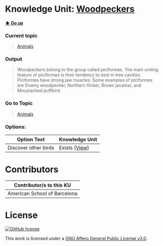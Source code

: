 # Knowledge Unit: [Woodpeckers](../../knowledge_units/animals/woodpeckers.md)

#### [:arrow_up: Go up](../../topics/animals.md)
### Current topic
> [Animals](../../topics/animals.md)
### Output
> Woodpeckers belong to the group called piciformes. The main uniting feature of piciformes is their tendency to nest in tree cavities. Piciformes have strong jaw muscles. Some examples of piciformes are Downy woodpecker, Northern flicker, Brown jacamar, and Moustached puffbird.
### Go to Topic
> [Animals](../../topics/animals.md)

### Options: 

| Option Text | Knowledge Unit |
| - | - |  
| Discover other birds  |  Exists ([View](../../knowledge_units/animals/discover-other-birds.md))  | 

# Contributors

| Contributor/s to this KU |
| - | 
| American School of Barcelona |

# License
[![GitHub license](https://img.shields.io/github/license/inbrainz/cerebro)](https://github.com/inbrainz/cerebro/blob/master/LICENSE)

This work is licensed under a [GNU Affero General Public License v3.0](https://www.gnu.org/licenses/agpl-3.0.txt).